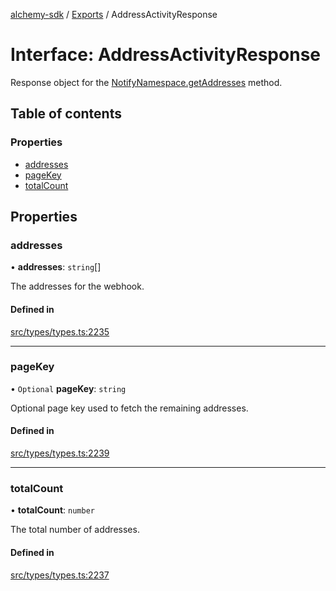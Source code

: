 [alchemy-sdk](../README.md) / [Exports](../modules.md) / AddressActivityResponse

# Interface: AddressActivityResponse

Response object for the [NotifyNamespace.getAddresses](../classes/NotifyNamespace.md#getaddresses) method.

## Table of contents

### Properties

- [addresses](AddressActivityResponse.md#addresses)
- [pageKey](AddressActivityResponse.md#pagekey)
- [totalCount](AddressActivityResponse.md#totalcount)

## Properties

### addresses

• **addresses**: `string`[]

The addresses for the webhook.

#### Defined in

[src/types/types.ts:2235](https://github.com/alchemyplatform/alchemy-sdk-js/blob/4a7f568/src/types/types.ts#L2235)

___

### pageKey

• `Optional` **pageKey**: `string`

Optional page key used to fetch the remaining addresses.

#### Defined in

[src/types/types.ts:2239](https://github.com/alchemyplatform/alchemy-sdk-js/blob/4a7f568/src/types/types.ts#L2239)

___

### totalCount

• **totalCount**: `number`

The total number of addresses.

#### Defined in

[src/types/types.ts:2237](https://github.com/alchemyplatform/alchemy-sdk-js/blob/4a7f568/src/types/types.ts#L2237)

